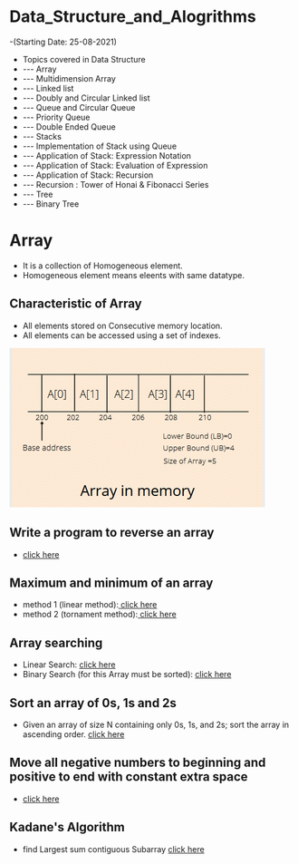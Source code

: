 # Data_Structure_and_Alogrithms

-(Starting Date: 25-08-2021)

- Topics covered in Data Structure
- --- Array
- --- Multidimension Array
- --- Linked list
- --- Doubly and Circular Linked list
- --- Queue and Circular Queue
- --- Priority Queue
- --- Double Ended Queue
- --- Stacks
- --- Implementation of Stack using Queue
- --- Application of Stack: Expression Notation
- --- Application of Stack: Evaluation of Expression
- --- Application of Stack: Recursion
- --- Recursion : Tower of Honai & Fibonacci Series
- --- Tree
- --- Binary Tree
  


# Array
- It is a collection of Homogeneous element.
- Homogeneous element means eleents with same datatype.

## Characteristic of Array
- All elements stored on Consecutive memory location.
- All elements can be accessed using a set of indexes.

<img src="https://raw.githubusercontent.com/vaibhavpandey0015/Data_Structure_and_Alogrithms/main/images/array.PNG" alt="array">

## Write a program to reverse an array 
- <a href="https://github.com/vaibhavpandey0015/Data_Structure_and_Alogrithms/blob/main/reverse.cpp" target="blank"> click here</a>

## Maximum and minimum of an array
- method 1 (linear method):<a href="https://github.com/vaibhavpandey0015/Data_Structure_and_Alogrithms/blob/main/maxandminmethod1.cpp" target="blank"> click here</a>
- method 2 (tornament method):<a href="https://github.com/vaibhavpandey0015/Data_Structure_and_Alogrithms/blob/main/maxandminmethod2.cpp" target="blank"> click here</a>

## Array searching
- Linear Search: <a href="https://github.com/vaibhavpandey0015/Data_Structure_and_Alogrithms/blob/main/linearsearch.cpp" target="blank"> click here</a>
- Binary Search (for this Array must be sorted): <a href="https://github.com/vaibhavpandey0015/Data_Structure_and_Alogrithms/blob/main/binarysearch.cpp" target="blank"> click here</a>

## Sort an array of 0s, 1s and 2s
- Given an array of size N containing only 0s, 1s, and 2s; sort the array in ascending order. <a href="https://github.com/vaibhavpandey0015/Data_Structure_and_Alogrithms/blob/main/sort012.cpp" target="blank"> click here</a>

## Move all negative numbers to beginning and positive to end with constant extra space
- <a href="https://github.com/vaibhavpandey0015/Data_Structure_and_Alogrithms/blob/main/movenegative.cpp" target="blank"> click here</a>

## Kadane's Algorithm
- find Largest sum contiguous Subarray <a href="https://github.com/vaibhavpandey0015/Data_Structure_and_Alogrithms/blob/main/kadane.cpp" target="blank"> click here</a>